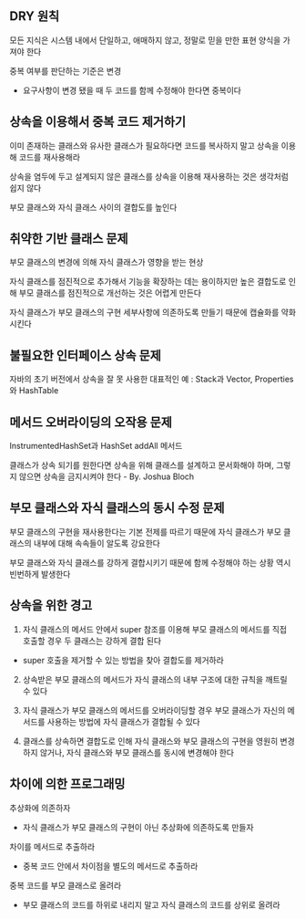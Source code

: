 ## **DRY 원칙**

모든 지식은 시스템 내에서 단일하고, 애매하지 않고, 정말로 믿을 만한 표현 양식을 가져야 한다

중복 여부를 판단하는 기준은 변경

 - 요구사항이 변경 됐을 때 두 코드를 함께 수정해야 한다면 중복이다



## **상속을 이용해서 중복 코드 제거하기**

이미 존재하는 클래스와 유사한 클래스가 필요하다면 코드를 복사하지 말고 상속을 이용해 코드를 재사용해라

상속을 염두에 두고 설계되지 않은 클래스를 상속을 이용해 재사용하는 것은 생각처럼 쉽지 않다

부모 클래스와 자식 클래스 사이의 결합도를 높인다



## **취약한 기반 클래스 문제**

부모 클래스의 변경에 의해 자식 클래스가 영향을 받는 현상

자식 클래스를 점진적으로 추가해서 기능을 확장하는 데는 용이하지만 높은 결합도로 인해 부모 클래스를 점진적으로 개선하는 것은 어렵게 만든다

자식 클래스가 부모 클래스의 구현 세부사항에 의존하도록 만들기 때문에 캡슐화를 약화 시킨다



## **불필요한 인터페이스 상속 문제**

자바의 초기 버전에서 상속을 잘 못 사용한 대표적인 예 : Stack과 Vector, Properties와 HashTable 



## **메서드 오버라이딩의 오작용 문제**

InstrumentedHashSet과 HashSet addAll 메서드

클래스가 상속 되기를 원한다면 상속을 위해 클래스를 설계하고 문서화해야 하며, 그렇지 않으면 상속을 금지시켜야 한다 - By. Joshua Bloch



## **부모 클래스와 자식 클래스의 동시 수정 문제**

부모 클래스의 구현을 재사용한다는 기본 전제를 따르기 때문에 자식 클래스가 부모 클래스의 내부에 대해 속속들이 알도록 강요한다

부모 클래스와 자식 클래스를 강하게 결합시키기 때문에 함께 수정해야 하는 상황 역시 빈번하게 발생한다



## **상속을 위한 경고**

1. 자식 클래스의 메서드 안에서 super 참조를 이용해 부모 클래스의 메서드를 직접 호출할 경우 두 클래스는 강하게 결합 된다

 - super 호출을 제거할 수 있는 방법을 찾아 결합도를 제거하라

2. 상속받은 부모 클래스의 메서드가 자식 클래스의 내부 구조에 대한 규칙을 깨트릴 수 있다

3. 자식 클래스가 부모 클래스의 메서드를 오버라이딩할 경우 부모 클래스가 자신의 메서드를 사용하는 방법에 자식 클래스가 결합될 수 있다

4. 클래스를 상속하면 결합도로 인해 자식 클래스와 부모 클래스의 구현을 영원히 변경하지 않거나, 자식 클래스와 부모 클래스를 동시에 변경해야 한다



## **차이에 의한 프로그래밍**

추상화에 의존하자

 - 자식 클래스가 부모 클래스의 구현이 아닌 추상화에 의존하도록 만들자

차이를 메서드로 추출하라

 - 중복 코드 안에서 차이점을 별도의 메서드로 추출하라

중복 코드를 부모 클래스로 올려라

 - 부모 클래스의 코드를 하위로 내리지 말고 자식 클래스의 코드를 상위로 올려라


